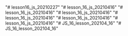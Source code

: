"# lesson16_js_20210227" 
"# lesson_16_js_20210416" 
"# lesson_16_js_20210416" 
"# lesson_16_js_20210416" 
"# lesson_16_js_20210416" 
"# lesson_16_js_20210416" 
"# lesson_16_js_20210416" 
"# JS_16_lesson_202104_16" 
"# JS_16_lesson_202104_16" 
